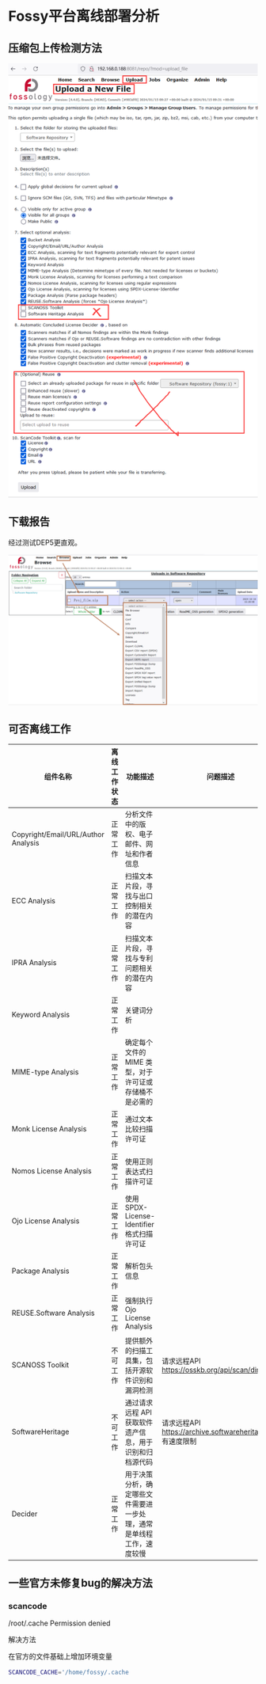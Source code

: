 # Fossy平台离线部署分析

## 压缩包上传检测方法

![image-20241010154938422](./Fossy平台离线部署分析.assets/image-20241010154938422.png)





## 下载报告

经过测试DEP5更直观。

![image-20241010155049729](./Fossy平台离线部署分析.assets/image-20241010155049729.png)





## 可否离线工作

| 组件名称                            | 离线工作状态 | 功能描述                                                     | 问题描述                                                    | 备注                                                    |
| ----------------------------------- | ------------ | ------------------------------------------------------------ | ----------------------------------------------------------- | ------------------------------------------------------- |
| Copyright/Email/URL/Author Analysis | 正常工作     | 分析文件中的版权、电子邮件、网址和作者信息                   |                                                             |                                                         |
| ECC Analysis                        | 正常工作     | 扫描文本片段，寻找与出口控制相关的潜在内容                   |                                                             |                                                         |
| IPRA Analysis                       | 正常工作     | 扫描文本片段，寻找与专利问题相关的潜在内容                   |                                                             |                                                         |
| Keyword Analysis                    | 正常工作     | 关键词分析                                                   |                                                             |                                                         |
| MIME-type Analysis                  | 正常工作     | 确定每个文件的 MIME 类型，对于许可证或存储桶不是必需的       |                                                             |                                                         |
| Monk License Analysis               | 正常工作     | 通过文本比较扫描许可证                                       |                                                             |                                                         |
| Nomos License Analysis              | 正常工作     | 使用正则表达式扫描许可证                                     |                                                             |                                                         |
| Ojo License Analysis                | 正常工作     | 使用 SPDX-License-Identifier 格式扫描许可证                  |                                                             |                                                         |
| Package Analysis                    | 正常工作     | 解析包头信息                                                 |                                                             |                                                         |
| REUSE.Software Analysis             | 正常工作     | 强制执行 Ojo License Analysis                                |                                                             |                                                         |
| SCANOSS Toolkit                     | 不可工作     | 提供额外的扫描工具集，包括开源软件识别和漏洞检测             | 请求远程API https://osskb.org/api/scan/direct               | 不可勾选 7-SCANOSS Toolkit，可不运行这个组件            |
| SoftwareHeritage                    | 不可工作     | 通过请求远程 API 获取软件遗产信息，用于识别和归档源代码      | 请求远程API https://archive.softwareheritage.org 有速度限制 | 不可勾选 7-Software Heritage Analysis，可不运行这个组件 |
| Decider                             | 正常工作     | 用于决策分析，确定哪些文件需要进一步处理，通常是单线程工作，速度较慢 |                                                             |                                                         |

## 一些官方未修复bug的解决方法

### scancode

/root/.cache Permission denied

解决方法 

在官方的文件基础上增加环境变量

```bash
SCANCODE_CACHE='/home/fossy/.cache
```



